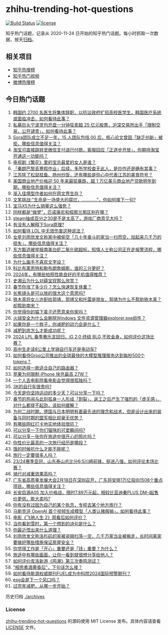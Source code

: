 # zhihu-trending-hot-questions

[![Build Status](https://github.com/justjavac/zhihu-trending-hot-questions/workflows/ci/badge.svg?branch=master)](https://github.com/justjavac/zhihu-trending-hot-questions/actions)
[![license](https://img.shields.io/github/license/justjavac/zhihu-trending-hot-questions)](https://github.com/justjavac/zhihu-trending-hot-questions/blob/master/LICENSE)

知乎热门话题，记录从 2020-11-24
日开始的知乎热门话题。每小时抓取一次数据，按天[归档](./archives)。

## 相关项目

- [知乎热搜榜](https://github.com/justjavac/zhihu-trending-top-search)
- [知乎热门视频](https://github.com/justjavac/zhihu-trending-hot-video)
- [微博热搜榜](https://github.com/justjavac/weibo-trending-hot-search)

## 今日热门话题

<!-- BEGIN -->
<!-- 最后更新时间 Wed Feb 21 2024 04:02:00 GMT+0800 (China Standard Time) -->

1. [韩国约 2700 名医生将集体辞职，以抗议政府扩招高校医学生，韩国医疗系统或面临冲击，如何看待此事？](https://www.zhihu.com/question/644894524)
1. [私募巨头宁波灵均开盘一分钟狂卖超 25 亿元股票，沪深交易所出手「限制交易，公开谴责」，如何看待此事？](https://www.zhihu.com/question/645111356)
1. [Sora团队成立不足一年，15 人团队包括 00 后，核心论文曾因「缺乏创新」被拒，哪些信息值得关注？](https://www.zhihu.com/question/644999399)
1. [淘宝可直接跳转至微信支付进行付款，客服回应「正逐步开放」，你期待淘宝开通这一功能吗？](https://www.zhihu.com/question/645074238)
1. [电视剧《繁花》里的宝总最爱的女人是谁？](https://www.zhihu.com/question/638339582)
1. [「秦朗巴黎丢寒假作业」后续，多所学校查无此人，是炒作还是确有其事？](https://www.zhihu.com/question/644865981)
1. [江苏除了松鼠桂鱼、扬州炒饭，还有哪些是你心中代表江苏的美食符号？](https://www.zhihu.com/question/639792477)
1. [美国商业地产价格迎 50 年来最猛暴跌，超 1 万亿美元商业地产贷款明年到期，哪些信息值得关注？](https://www.zhihu.com/question/644972969)
1. [渐入佳境型作者如何在网文界生存？](https://www.zhihu.com/question/644813480)
1. [文笔挑战:"生命是一场盛大的腐烂，…………"。你如何接下一句?](https://www.zhihu.com/question/640074013)
1. [宝马X5为什么销量这么强势？](https://www.zhihu.com/question/643652573)
1. [同样都是“做梦”，匹诺康尼和桓那兰那区别在哪？](https://www.zhihu.com/question/644734714)
1. [steam抽成百分之30是不是太高了，游戏厂商意见大吗？](https://www.zhihu.com/question/522861457)
1. [有没有人解释下Sora原理?](https://www.zhihu.com/question/644790078)
1. [如何看待 LOL 中无效伤害这种说法？](https://www.zhihu.com/question/438457344)
1. [女星刘雨欣发文称家中被偷空「几十年奋斗的家当一扫而空，加起来几千万的损失」，哪些信息值得关注？](https://www.zhihu.com/question/644920608)
1. [东方甄选被举报南美白虾二氧化硫超标，知情人士称公司正在走报警流程，哪些信息值得关注？](https://www.zhihu.com/question/644999424)
1. [为什么画手不喜欢文字设？](https://www.zhihu.com/question/606813279)
1. [科比布莱恩特和勒布朗詹姆斯，谁的三分更好？](https://www.zhihu.com/question/644932808)
1. [2024年，有哪些拍照性能良好的手机值得推荐？](https://www.zhihu.com/question/637482412)
1. [史湘云为什么对薛宝钗那么欣赏？](https://www.zhihu.com/question/639709800)
1. [春节你涨了多少斤？怎么快速恢复体重？](https://www.zhihu.com/question/644778990)
1. [长焦镜头是可以放的很大这个意思吗?](https://www.zhihu.com/question/636886381)
1. [铁木真将女儿许配给郭靖，郭靖又和托雷是朋友，郭靖为什么不帮助铁木真？却帮助南宋？](https://www.zhihu.com/question/524178544)
1. [你觉得你的猫下辈子还愿意来你家吗？](https://www.zhihu.com/question/644309831)
1. [火绒安全为什么会删除Windows 文件资源管理器explorer.exe组件？](https://www.zhihu.com/question/642107690)
1. [如果你是一个胖子，你减肥的动力会是什么？](https://www.zhihu.com/question/644042197)
1. [减肥到底怎么才能成功呢？](https://www.zhihu.com/question/642967226)
1. [2024 LPL 春季赛乐言回归，iG 2:0 终结 BLG 不败金身，如何评价这场比赛？](https://www.zhihu.com/question/645088059)
1. [高中生走读8公里上学骑自行车还是电动车?](https://www.zhihu.com/question/644639260)
1. [如何看待Groq公司推出的全球最快的大模型推理服务达到每秒500个tokens？](https://www.zhihu.com/question/645010090)
1. [如何选择一款适合自己的路由器？](https://www.zhihu.com/question/642171333)
1. [苹果为何限制 iPhone 快充最高 27W？](https://www.zhihu.com/question/638489642)
1. [一个人去电影院看电影会觉得很孤独吗？](https://www.zhihu.com/question/641825716)
1. [3K的自行车很贵吗?](https://www.zhihu.com/question/644431897)
1. [今天是你坚持运动的多少天？可以分享一下吗？](https://www.zhihu.com/question/643044252)
1. [春节的热闹与此刻孤身一人形成「割裂」，返工之后产生了强烈的「虚无感」，对什么都提不起劲，该如何缓解？](https://www.zhihu.com/question/644731603)
1. [为何二战时期，德国与日本明明有着最先进的理念和战术，但是设计出来的装备与同时期的盟军相比却毫无优势？](https://www.zhihu.com/question/644819384)
1. [有哪些网红打卡地实地体验很坑？](https://www.zhihu.com/question/642213058)
1. [可以分享一下你们猫咪的可爱瞬间吗?](https://www.zhihu.com/question/375430831)
1. [可以分享一张你在旅途中很开心的照片吗？](https://www.zhihu.com/question/641372484)
1. [你性价比最高的一次旅行经历是哪段？](https://www.zhihu.com/question/642212952)
1. [饿的时候吃什么才能不胖呢？](https://www.zhihu.com/question/644256353)
1. [旅行一定要很多人吗？](https://www.zhihu.com/question/642931314)
1. [23/24赛季亚冠，山东泰山总比分6:5川崎前锋，挺进八强，如何评论本场比赛？](https://www.zhihu.com/question/645087655)
1. [骑行对减重效果高吗？](https://www.zhihu.com/question/644141402)
1. [广东省高质量发展大会2月18日在深圳召开，广东将安排1万亿投向1508个重点项目，哪些信息值得关注？](https://www.zhihu.com/question/644729607)
1. [长安启源A05 加入价格战，限时7.89万元起，相较比亚迪秦PLUS DM-i起售价更低，能大卖吗?](https://www.zhihu.com/question/644954983)
1. [你有没有过因为自己的某个执念，专程去某个地方旅行？](https://www.zhihu.com/question/642212904)
1. [马斯克评 OpenAI 首个视频生成模型「人类认赌服输」，如何看待此事？](https://www.zhihu.com/question/644557239)
1. [电影《飞驰人生 2》观看后如何评价？](https://www.zhihu.com/question/644141554)
1. [当你看到雪时，第一个想到的诗句是什么？](https://www.zhihu.com/question/644921405)
1. [你最近悟出来什么道理？](https://www.zhihu.com/question/644705032)
1. [刘雨欣发文称洛杉矶的家被盗贼扫荡一空，几千万家当全被搬走，长时间离家要做好哪些措施保证房屋安全？](https://www.zhihu.com/question/644909966)
1. [你觉得工作是「开心」重要还是「钱」重要？为什么？](https://www.zhihu.com/question/644911189)
1. [旅途中有哪些画面，让你一看到就很想分享给他人？](https://www.zhihu.com/question/639184921)
1. [如何评价库洛新游《鸣潮》第三次奏鸣测试？](https://www.zhihu.com/question/644891170)
1. [“相思煮酒黄昏后”，下句该怎么接？](https://www.zhihu.com/question/645000497)
1. [如何看待能源权威期刊FUEL成为中科院2024国际预警期刊？](https://www.zhihu.com/question/644841120)
1. [esg会是下一个风口吗？](https://www.zhihu.com/question/581976573)
1. [过完年减肥，从哪一步开始？](https://www.zhihu.com/question/644787153)

<!-- END -->

历史归档 [./archives](./archives)

### License

[zhihu-trending-hot-questions](https://github.com/justjavac/zhihu-trending-hot-questions)
的源码使用 MIT License 发布。具体内容请查看 [LICENSE](./LICENSE) 文件。
